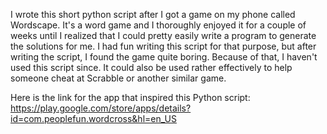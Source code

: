 I wrote this short python script after I got a game on my phone called Wordscape. It's a word game and I thoroughly enjoyed it
for a couple of weeks until I realized that I could pretty easily write a program to generate the solutions for me. I had
fun writing this script for that purpose, but after writing the script, I found the game quite boring. Because of that, I
haven't used this script since. It could also be used rather effectively to help someone cheat at Scrabble or another similar 
game.

Here is the link for the app that inspired this Python script:
https://play.google.com/store/apps/details?id=com.peoplefun.wordcross&hl=en_US